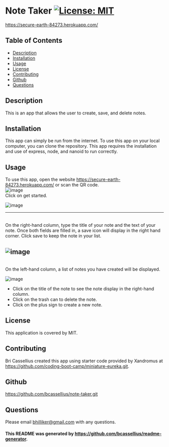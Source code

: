 
# Note Taker [![License: MIT](https://img.shields.io/badge/License-MIT-yellow.svg)](https://opensource.org/licenses/MIT)

https://secure-earth-84273.herokuapp.com/

## Table of Contents
* [Description](#description)
* [Installation](#installation)
* [Usage](#usage)
* [License](#license)
* [Contributing](#contributing)
* [Github](#github)
* [Questions](#questions)

<a name='description'></a>
## Description
This is an app that allows the user to create, save, and delete notes.

<a name='installation'></a>
## Installation
This app can simply be run from the internet.  To use this app on your local computer, you can clone the repository.  This app requires the installation and use of express, node, and nanoid to run correctly.

<a name='usage'></a>
## Usage
To use this app, open the website https://secure-earth-84273.herokuapp.com/ or scan the QR code. <br> ![image](https://user-images.githubusercontent.com/83994997/129398963-26c3015d-491e-4756-8e03-9b8d942942df.png)
<br>
Click on get started.<br>

![image](https://user-images.githubusercontent.com/83994997/129401049-ab5fcca5-e034-4dcd-b29f-ff68037c53db.png)


-------------------------------------------------
<br>
On the right-hand column, type the title of your note and the text of your note. Once both fields are filled in, a save icon will display in the right hand corner.  Click save to keep the note in your list.

![image](https://user-images.githubusercontent.com/83994997/129399634-f79196c5-1a81-493e-b3d5-c0292c6313ca.png)
------------------------------------------------
<br>
On the left-hand column, a list of notes you have created will be displayed.<br> 

![image](https://user-images.githubusercontent.com/83994997/129400082-f66ee2fc-9b8e-484d-916a-e40aa51f0896.png)


- Click on the title of the note to see the note display in the right-hand column.
- Click on the trash can to delete the note.
- Click on the plus sign to create a new note.



<a name='license'></a>
## License
This application is covered by MIT.

<a name='contributing'></a>
## Contributing
Bri Cassellius created this app using starter code provided by Xandromus at https://github.com/coding-boot-camp/miniature-eureka.git.

<a name='github'></a>
## Github
https://github.com/bcassellius/note-taker.git

<a name='questions'></a>
## Questions
Please email bhilliker@gmail.com with any questions. 

#### This README was generated by https://github.com/bcassellius/readme-generator.
  

